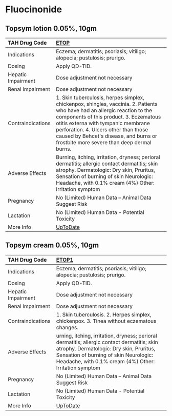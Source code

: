 # Fluocinonide

## Topsym lotion 0.05%, 10gm

| TAH Drug Code      | [ETOP](https://www.tahsda.org.tw/drugs/hissearch.php?drug_code=ETOP)                                                                                                                                                                                                                                                                      |
|:-------------------|:------------------------------------------------------------------------------------------------------------------------------------------------------------------------------------------------------------------------------------------------------------------------------------------------------------------------------------------|
| Indications        | Eczema; dermatitis; psoriasis; vitiligo; alopecia; pustulosis; prurigo.                                                                                                                                                                                                                                                                   |
| Dosing             | Apply QD-TID.                                                                                                                                                                                                                                                                                                                             |
| Hepatic Impairment | Dose adjustment not necessary                                                                                                                                                                                                                                                                                                             |
| Renal Impairment   | Dose adjustment not necessary                                                                                                                                                                                                                                                                                                             |
| Contraindications  | 1. Skin tuberculosis, herpes simplex, chickenpox, shingles, vaccinia. 2. Patients who have had an allergic reaction to the components of this product. 3. Eczematous otitis externa with tympanic membrane perforation. 4. Ulcers other than those caused by Behcet's disease, and burns or frostbite more severe than deep dermal burns. |
| Adverse Effects    | Burning, itching, irritation, dryness; perioral dermatitis; allergic contact dermatitis; skin atrophy. Dermatologic: Dry skin, Pruritus, Sensation of burning of skin Neurologic: Headache, with 0.1% cream (4%) Other: Irritation symptom                                                                                                |
| Pregnancy          | No (Limited) Human Data – Animal Data Suggest Risk                                                                                                                                                                                                                                                                                        |
| Lactation          | No (Limited) Human Data - Potential Toxicity                                                                                                                                                                                                                                                                                              |
| More Info          | [UpToDate](https://www.uptodate.com/contents/fluocinonide-drug-information)                                                                                                                                                                                                                                                               |

## Topsym cream 0.05%, 10gm

| TAH Drug Code      | [ETOP1](https://www.tahsda.org.tw/drugs/hissearch.php?drug_code=ETOP1)                                                                                                                                                                    |
|:-------------------|:------------------------------------------------------------------------------------------------------------------------------------------------------------------------------------------------------------------------------------------|
| Indications        | Eczema; dermatitis; psoriasis; vitiligo; alopecia; pustulosis; prurigo.                                                                                                                                                                   |
| Dosing             | Apply QD-TID.                                                                                                                                                                                                                             |
| Hepatic Impairment | Dose adjustment not necessary                                                                                                                                                                                                             |
| Renal Impairment   | Dose adjustment not necessary                                                                                                                                                                                                             |
| Contraindications  | 1. Skin tuberculosis. 2. Herpes simplex, chickenpox. 3. Tinea without eczematous changes.                                                                                                                                                 |
| Adverse Effects    | urning, itching, irritation, dryness; perioral dermatitis; allergic contact dermatitis; skin atrophy. Dermatologic: Dry skin, Pruritus, Sensation of burning of skin Neurologic: Headache, with 0.1% cream (4%) Other: Irritation symptom |
| Pregnancy          | No (Limited) Human Data – Animal Data Suggest Risk                                                                                                                                                                                        |
| Lactation          | No (Limited) Human Data - Potential Toxicity                                                                                                                                                                                              |
| More Info          | [UpToDate](https://www.uptodate.com/contents/fluocinonide-drug-information)                                                                                                                                                               |

